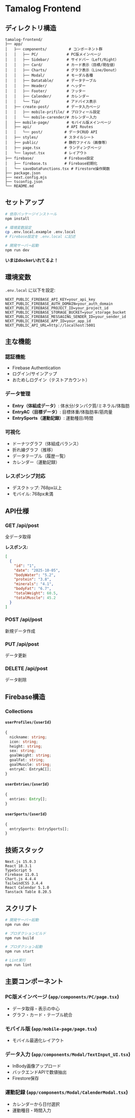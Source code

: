 # Tamalog Frontend

## ディレクトリ構造

```
tamalog-frontend/
├── app/
│   ├── components/          # コンポーネント群
│   │   ├── PC/             # PC版メインページ
│   │   ├── Sidebar/        # サイドバー（Left/Right）
│   │   ├── Card/           # カード表示（目標/現在値）
│   │   ├── Charts/         # グラフ表示（Line/Donut）
│   │   ├── Modal/          # モーダル各種
│   │   ├── Datatable/      # データテーブル
│   │   ├── Header/         # ヘッダー
│   │   ├── Footer/         # フッター
│   │   ├── Calender/       # カレンダー
│   │   └── Tip/            # アドバイス表示
│   ├── create-post/        # データ入力ページ
│   │   ├── mobile-prifile/ # プロフィール設定
│   │   └── mobile-carender/# カレンダー入力
│   ├── mobile-page/        # モバイル版メインページ
│   ├── api/                # API Routes
│   │   └── post/          # データCRUD API
│   ├── styles/            # スタイルシート
│   ├── public/            # 静的ファイル（画像等）
│   ├── page.tsx           # ランディングページ
│   └── layout.tsx         # レイアウト
├── firebase/              # Firebase設定
│   ├── firebase.ts        # Firebase初期化
│   └── saveDataFunctions.tsx # Firestore操作関数
├── package.json
├── next.config.mjs
├── tsconfig.json
└── README.md
```

## セットアップ

```bash
# 依存パッケージインストール
npm install

# 環境変数設定
cp .env.local.example .env.local
# Firebase設定を .env.local に記述

# 開発サーバー起動
npm run dev
```

**いまはdockerいれてるよ！**

## 環境変数

`.env.local` に以下を設定:

```env
NEXT_PUBLIC_FIREBASE_API_KEY=your_api_key
NEXT_PUBLIC_FIREBASE_AUTH_DOMAIN=your_auth_domain
NEXT_PUBLIC_FIREBASE_PROJECT_ID=your_project_id
NEXT_PUBLIC_FIREBASE_STORAGE_BUCKET=your_storage_bucket
NEXT_PUBLIC_FIREBASE_MESSAGING_SENDER_ID=your_sender_id
NEXT_PUBLIC_FIREBASE_APP_ID=your_app_id
NEXT_PUBLIC_API_URL=http://localhost:5001
```

## 主な機能

### 認証機能
- Firebase Authentication
- ログイン/サインアップ
- おためしログイン（テストアカウント）

### データ管理
- **Entry（体組成データ）**: 体水分/タンパク質/ミネラル/体脂肪
- **EntryAC（目標データ）**: 目標体重/体脂肪率/筋肉量
- **EntrySports（運動記録）**: 運動種目/時間

### 可視化
- ドーナツグラフ（体組成バランス）
- 折れ線グラフ（推移）
- データテーブル（履歴一覧）
- カレンダー（運動記録）

### レスポンシブ対応
- デスクトップ: 768px以上
- モバイル: 768px未満

## API仕様

### **GET /api/post**
全データ取得

**レスポンス:**
```json
[
  {
    "id": "1",
    "date": "2025-10-05",
    "bodyWater": "5.2",
    "protein": "3.8",
    "minerals": "4.1",
    "bodyFat": "6.7",
    "totalWeight": 60.5,
    "totalMuscle": 45.2
  }
]
```

### **POST /api/post**
新規データ作成

### **PUT /api/post**
データ更新

### **DELETE /api/post**
データ削除

## Firebase構造

### Collections

#### `userProfiles/{userId}`
```typescript
{
  nickname: string;
  icon: string;
  height: string;
  sex: string;
  goalWeight: string;
  goalFat: string;
  goalMuscle: string;
  entryAC: EntryAC[];
}
```

#### `userEntries/{userId}`
```typescript
{
  entries: Entry[];
}
```

#### `userSports/{userId}`
```typescript
{
  entrySports: EntrySports[];
}
```

## 技術スタック

```
Next.js 15.0.3
React 18.3.1
TypeScript 5
Firebase 11.0.1
Chart.js 4.4.4
TailwindCSS 3.4.4
React Calendar 5.1.0
Tanstack Table 8.20.5
```

## スクリプト

```bash
# 開発サーバー起動
npm run dev

# プロダクションビルド
npm run build

# プロダクション起動
npm run start

# Lint実行
npm run lint
```

## 主要コンポーネント

### PC版メインページ (`app/components/PC/page.tsx`)
- データ取得・表示の中心
- グラフ・カード・テーブル統合

### モバイル版 (`app/mobile-page/page.tsx`)
- モバイル最適化レイアウト

### データ入力 (`app/components/Modal/TextInput_UI.tsx`)
- InBody画像アップロード
- バックエンドAPIで数値抽出
- Firestore保存

### 運動記録 (`app/components/Modal/CalenderModal.tsx`)
- カレンダーから日付選択
- 運動種目・時間入力
